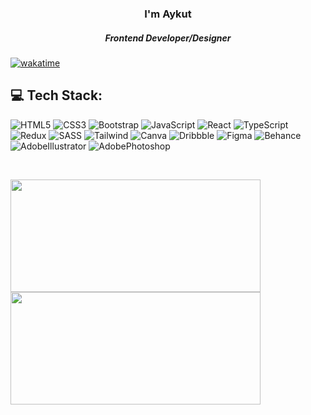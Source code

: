 <h3 align="center">I'm Aykut</h3>
<h5 align="center">Frontend Developer/Designer</h5>



[![wakatime](https://wakatime.com/badge/user/ef138a17-4f1e-4c9e-9079-9c9e73c7cc5a.svg)](https://wakatime.com/@ef138a17-4f1e-4c9e-9079-9c9e73c7cc5a)


## 💻 Tech Stack:

![HTML5](https://img.shields.io/badge/html5-%23E34F26.svg?style=for-the-badge&logo=html5&logoColor=white)
![CSS3](https://img.shields.io/badge/css3-%231572B6.svg?style=for-the-badge&logo=css3&logoColor=white)
![Bootstrap](https://img.shields.io/badge/bootstrap-%23563D7C.svg?style=for-the-badge&logo=bootstrap&logoColor=white)
![JavaScript](https://img.shields.io/badge/javascript-%23323330.svg?style=for-the-badge&logo=javascript&logoColor=%23F7DF1E)
![React](https://img.shields.io/badge/react-%2320232a.svg?style=for-the-badge&logo=react&logoColor=%2361DAFB)
![TypeScript](https://img.shields.io/badge/TypeScript-007ACC?style=for-the-badge&logo=typescript&logoColor=white)
![Redux](https://img.shields.io/badge/Redux-593D88?style=for-the-badge&logo=redux&logoColor=white)
![SASS](https://img.shields.io/badge/Sass-%23CC6699.svg?style=for-the-badge&logo=sass&logoColor=white)
![Tailwind](https://img.shields.io/badge/Tailwind_CSS-38B2AC?style=for-the-badge&logo=tailwind-css&l)
![Canva](https://img.shields.io/badge/Canva-%2300C4CC.svg?style=for-the-badge&logo=Canva&logoColor=white)
![Dribbble](https://img.shields.io/badge/Dribbble-EA4C89?style=for-the-badge&logo=dribbble&logoColor=white)
![Figma](https://img.shields.io/badge/figma-%23F24E1E.svg?style=for-the-badge&logo=figma&logoColor=white)
![Behance](https://img.shields.io/badge/-Behance-blue?style=for-the-badge&logo=behance&logoColor=white)
![AdobeIllustrator](https://img.shields.io/badge/Adobe%20Illustrator-FF9A00?style=for-the-badge&logo=adobe%20illustrator&logoColor=white)
![AdobePhotoshop](https://img.shields.io/badge/Adobe%20Photoshop-31A8FF?style=for-the-badge&logo=Adobe%20Photoshop&logoColor=black)   


<br/>

<p><a href="https://github.com/aykut7">
  <img  height="180em" width="400" src="https://github-readme-stats-eight-theta.vercel.app/api?username=aykut7&show_icons=true&theme=transparent&include_all_commits=true&count_private=true"/>
  <img height="180em" width="400" src="https://github-readme-stats-eight-theta.vercel.app/api/top-langs/?username=aykut7&layout=compact&langs_count=8&theme=transparent"/>
</a></p>
